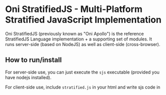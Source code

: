 Oni StratifiedJS - Multi-Platform Stratified JavaScript Implementation
======================================================================

Oni StratifiedJS (previously known as "Oni Apollo") is the reference
StratifiedJS Language implementation + a
supporting set of modules. It runs server-side (based on NodeJS) as well
as client-side (cross-browser).


How to run/install
------------------

For server-side use, you can just execute the `sjs` executable
(provided you have nodejs installed).

For client-side use, include `stratified.js` in your html and write sjs code in
<script type='sjs'> tags.

For a complete sjs web app stack, check out [conductance.io](https://conductance.io).

Prebuilt packages:
------------------

Users of the [bower](http://bower.io/) or [npm](https://npmjs.org/)
package managers can install the `stratifiedjs` package using either of
these tools. `npm` users should install globally (`npm install -g`)
to add the `sjs` binary to your `$PATH`.


What's in this repository:
==========================

stratified.js
-------------

 - Client-side cross-browser StratifiedJS runtime.
 - MIT-licensed.
 - For more information please read the docs at [onilabs.com](http://onilabs.com/).

stratified-node.js, 'sjs' executable
---------------------------------------

 - Server-side StratifiedJS runtime for NodeJS.
 - If you've got NodeJS installed, just run `sjs` to get a serverside SJS REPL.
 - See also this [StratifiedJS Google Group post](https://groups.google.com/forum/#!topic/oni-apollo/ZDkxczAZcgw)

modules/
--------

 - 'Oni StratifiedJS Standard Module Library'
 - All MIT-licensed.
 - Runs server-side or client-side.
 - Documentation at [onilabs.com/doc](https://onilabs.com/doc/#sjs:).

src/
----

 - build tools and source code from which stratified.js and
   stratified-node.js are assembled.

emacs/
--------

 - StratifiedJS syntax highlighting support for emacs (GPL).

vim/
--------

 - StratifiedJS syntax highlighting support for vim (Vim licence, GPL compatible).


How to build
------------

Everything is already pre-built.

No need to compile anything unless you change something in the src/
directory. In that case, you can use the src/build/make-sjs tool to
reassemble stratified.js and stratified-node.js. The build process
should work on most unixy environments out of the box (in particular
it requires CPP - the C preprocessor).


Considerations for client-side use
----------------------------------

Note that, by default, if you load standard library modules using code
such as

    var http = require('sjs:http');

the module will be requested from

    LOCATION_WHERE_STRATIFIED_JS_WAS_LOADED_FROM/modules

This location can only be inferred if you load stratified.js in the
'normal' way. If you rename stratified.js to something else, or you
don't load it through a &lt;script> tag, you'll need to manually
configure the 'sjs' hub before you can make calls such as
`require('sjs:http')`.

To (re-)configure the 'sjs hub', you can use code such as this:

    require.hubs.unshift(
      ["sjs:",
       "http://code.mydomain.com/sjs-mirror/modules/"]
      ]);
    // all modules addressed as 'sjs:' will now be loaded from the
    // location above.

Note that many browsers cannot load modules over the `file:`
protocol. You can use a standard web server to serve
stratified.js and the modules/ directory, or load stratified.js &
modules/ from http://code.onilabs.com/ as described at
[onilabs.com/stratifiedjs](http://onilabs.com/stratifiedjs).

